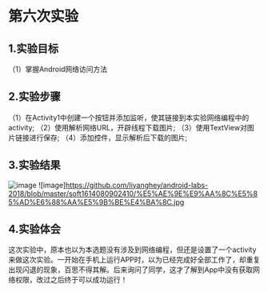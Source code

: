 ﻿# 第六次实验

## 1.实验目标
（1）掌握Android网络访问方法

## 2.实验步骤
（1）在Activity1中创建一个按钮并添加监听，使其链接到本实验网络编程中的activity;
（2）使用解析网络URL，开辟线程下载图片;
（3）使用TextView对图片链接进行保存;
（4）添加控件，显示解析后下载的图片;

## 3.实验结果
![image](https://github.com/liyanghey/android-labs-2018/blob/master/soft1614080902410/%E5%AE%9E%E9%AA%8C%E5%85%AD%E6%88%AA%E5%9B%BE%E4%B8%80.jpg)
![image]https://github.com/liyanghey/android-labs-2018/blob/master/soft1614080902410/%E5%AE%9E%E9%AA%8C%E5%85%AD%E6%88%AA%E5%9B%BE%E4%BA%8C.jpg

## 4.实验体会
这次实验中，原本也以为本选题没有涉及到网络编程，但还是设置了一个activity来做这次实验。一开始在手机上运行APP时，以为已经完成好全部工作了，却重复出现闪退的现象，百思不得其解。后来询问了同学，这才了解到App中没有获取网络权限，改过之后终于可以成功运行！
